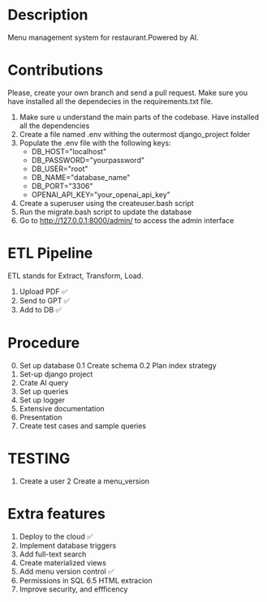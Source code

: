 # Description

Menu management system for restaurant.Powered by AI.

# Contributions

Please, create your own branch and send a pull request. Make sure you have installed all the dependecies in the requirements.txt file.

1. Make sure u understand the main parts of the codebase. Have installed all the dependencies
2. Create a file named .env withing the outermost django_project folder 
3. Populate the .env file with the following keys:
      - DB_HOST="localhost"
      - DB_PASSWORD="yourpassword"
      - DB_USER="root"
      - DB_NAME="database_name"
      - DB_PORT="3306"
      - OPENAI_API_KEY="your_openai_api_key"
4. Create a superuser using the createuser.bash script
5. Run the migrate.bash script to update the database
7. Go to http://127.0.0.1:8000/admin/ to access the admin interface


# ETL Pipeline
ETL stands for Extract, Transform, Load.

1. Upload PDF  ✅
2. Send to GPT ✅
3. Add to DB ✅


# Procedure 
0. Set up database
      0.1 Create schema
      0.2 Plan index strategy
1. Set-up django project
2. Crate AI query 
3. Set up queries 
4. Set up logger
5. Extensive documentation
6. Presentation
7. Create test cases and sample queries  

# TESTING
1. Create a user 
2 Create a menu_version




# Extra features
1. Deploy to the cloud ✅
2. Implement database triggers
3. Add full-text search
4. Create materialized views
5. Add menu version control ✅
6. Permissions in SQL 
6.5 HTML extracion 
8. Improve security, and effficency 